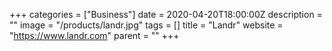 +++
categories = ["Business"]
date = 2020-04-20T18:00:00Z
description = ""
image = "/products/landr.jpg"
tags = []
title = "Landr"
website = "https://www.landr.com"
parent = ""
+++
